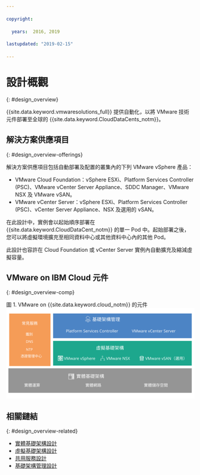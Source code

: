 ```yaml
---

copyright:

  years:  2016, 2019

lastupdated: "2019-02-15"

---
```

# 設計概觀
{: #design_overview}

{{site.data.keyword.vmwaresolutions_full}} 提供自動化，以將 VMware 技術元件部署至全球的 {{site.data.keyword.CloudDataCents_notm}}。

## 解決方案供應項目
{: #design_overview-offerings}

解決方案供應項目包括自動部署及配置的叢集內的下列 VMware vSphere 產品：
* VMware Cloud Foundation：vSphere ESXi、Platform Services Controller (PSC)、VMware vCenter Server Appliance、SDDC Manager、VMware NSX 及 VMware vSAN。
* VMware vCenter Server：vSphere ESXi、Platform Services Controller (PSC)、vCenter Server Appliance、NSX 及選用的 vSAN。

在此設計中，實例會以起始順序部署在 {{site.data.keyword.CloudDataCent_notm}} 的單一 Pod 中。起始部署之後，您可以將虛擬環境擴充至相同資料中心或其他資料中心內的其他 Pod。

此設計也容許在 Cloud Foundation 或 vCenter Server 實例內自動擴充及縮減虛擬容量。

## VMware on IBM Cloud 元件
{: #design_overview-comp}

圖 1. VMware on {{site.data.keyword.cloud_notm}} 的元件
![VMware on {{site.data.keyword.cloud_notm}} 的元件](design_overview.svg "此解決方案包含實體基礎架構、虛擬基礎架構、基礎架構管理及共用服務。")

## 相關鏈結
{: #design_overview-related}

* [實體基礎架構設計](/docs/services/vmwaresolutions/archiref/solution?topic=vmware-solutions-design_physicalinfrastructure)
* [虛擬基礎架構設計](/docs/services/vmwaresolutions/archiref/solution?topic=vmware-solutions-design_virtualinfrastructure)
* [共用服務設計](/docs/services/vmwaresolutions/archiref/solution?topic=vmware-solutions-design_commonservice)
* [基礎架構管理設計](/docs/services/vmwaresolutions/archiref/solution?topic=vmware-solutions-design_infrastructuremgmt)
